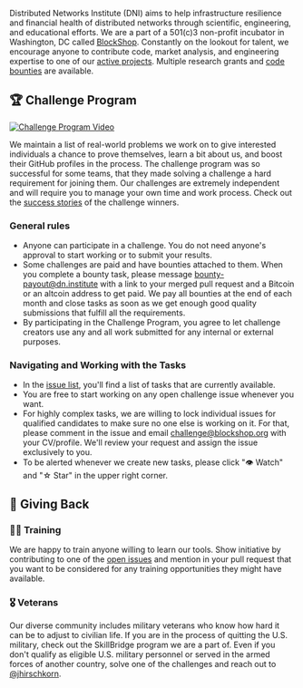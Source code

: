 Distributed Networks Institute (DNI) aims to help infrastructure resilience and financial health of distributed networks through scientific, engineering, and educational efforts. We are a part of a 501(c)3 non-profit incubator in Washington, DC called [BlockShop](https://blockshop.org/). Constantly on the lookout for talent, we encourage anyone to contribute code, market analysis, and engineering expertise to one of our [active projects](https://dn.institute/#projects). Multiple research grants and [code bounties](https://github.com/1712n/dn-institute/labels/%F0%9F%92%B0%20bounty) are available.

## 🏆 Challenge Program

[![Challenge Program Video](https://blockshopdc.com/static/assets/images/challenge.jpg)](https://link.hygge.work/MayaVick_Challenge)

We maintain a list of real-world problems we work on to give interested individuals a chance to prove themselves, learn a bit about us, and boost their GitHub profiles in the process. The challenge program was so successful for some teams, that they made solving a challenge a hard requirement for joining them. Our challenges are extremely independent and will require you to manage your own time and work process. Check out the [success stories](https://www.instagram.com/explore/tags/challenge_successstory/) of the challenge winners.

### General rules
* Anyone can participate in a challenge. You do not need anyone's approval to start working or to submit your results.
* Some challenges are paid and have bounties attached to them. When you complete a bounty task, please message bounty-payout@dn.institute with a link to your merged pull request and a Bitcoin or an altcoin address to get paid. We pay all bounties at the end of each month and close tasks as soon as we get enough good quality submissions that fulfill all the requirements.
* By participating in the Challenge Program, you agree to let challenge creators use any and all work submitted for any internal or external purposes.

### Navigating and Working with the Tasks

* In the [issue list](https://github.com/1712n/dn-institute/issues), you'll find a list of tasks that are currently available.
* You are free to start working on any open challenge issue whenever you want.
* For highly complex tasks, we are willing to lock individual issues for qualified candidates to make sure no one else is working on it. For that, please comment in the issue and email challenge@blockshop.org with your CV/profile. We'll review your request and assign the issue exclusively to you.
* To be alerted whenever we create new tasks, please click "👁 Watch" and "☆ Star" in the upper right corner.

## 🌱 Giving Back

### 🧑‍🎓 Training

We are happy to train anyone willing to learn our tools. Show initiative by contributing to one of the [open issues](https://github.com/1712n/dn-institute/issues) and mention in your pull request that you want to be considered for any training opportunities they might have available.

### 🎖️ Veterans

Our diverse community includes military veterans who know how hard it can be to adjust to civilian life. If you are in the process of quitting the U.S. military, check out the SkillBridge program we are a part of. Even if you don't qualify as eligible U.S. military personnel or served in the armed forces of another country, solve one of the challenges and reach out to [@jhirschkorn](https://github.com/jhirschkorn).
